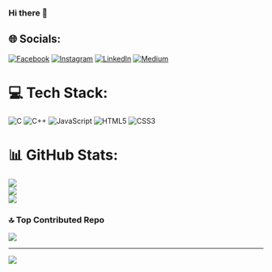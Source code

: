 ### Hi there 👋

## 🌐 Socials:
[![Facebook](https://img.shields.io/badge/Facebook-%231877F2.svg?logo=Facebook&logoColor=white)](https://facebook.com/vigneshjayachandran) [![Instagram](https://img.shields.io/badge/Instagram-%23E4405F.svg?logo=Instagram&logoColor=white)](https://instagram.com/vicky_ganeshaaa) [![LinkedIn](https://img.shields.io/badge/LinkedIn-%230077B5.svg?logo=linkedin&logoColor=white)](https://linkedin.com/in/vigneshJayachandiran) [![Medium](https://img.shields.io/badge/Medium-12100E?logo=medium&logoColor=white)](https://medium.com/@vignesh) 

# 💻 Tech Stack:
![C](https://img.shields.io/badge/c-%2300599C.svg?style=for-the-badge&logo=c&logoColor=white) ![C++](https://img.shields.io/badge/c++-%2300599C.svg?style=for-the-badge&logo=c%2B%2B&logoColor=white) ![JavaScript](https://img.shields.io/badge/javascript-%23323330.svg?style=for-the-badge&logo=javascript&logoColor=%23F7DF1E) ![HTML5](https://img.shields.io/badge/html5-%23E34F26.svg?style=for-the-badge&logo=html5&logoColor=white) ![CSS3](https://img.shields.io/badge/css3-%231572B6.svg?style=for-the-badge&logo=css3&logoColor=white)
# 📊 GitHub Stats:
![](https://github-readme-stats.vercel.app/api?username=restlessking&theme=radical&hide_border=false&include_all_commits=false&count_private=false)<br/>
![](https://github-readme-streak-stats.herokuapp.com/?user=restlessking&theme=radical&hide_border=false)<br/>
![](https://github-readme-stats.vercel.app/api/top-langs/?username=restlessking&theme=radical&hide_border=false&include_all_commits=false&count_private=false&layout=compact)

### 🔝 Top Contributed Repo
![](https://github-contributor-stats.vercel.app/api?username=restlessking&limit=5&theme=onedark&combine_all_yearly_contributions=true)

---
[![](https://visitcount.itsvg.in/api?id=restlessking&icon=0&color=12)](https://visitcount.itsvg.in)

<!-- Proudly created with GPRM ( https://gprm.itsvg.in ) -->
